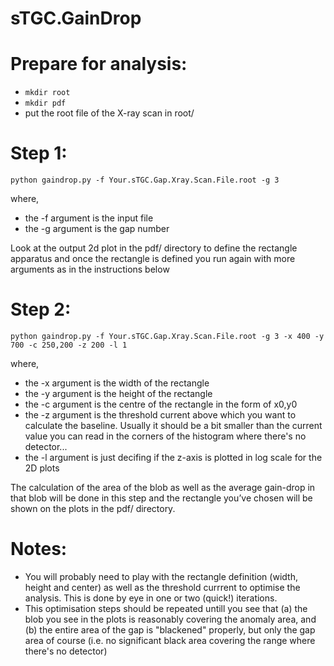 # sTGC.GainDrop

# Prepare for analysis:
- `mkdir root`
- `mkdir pdf`
- put the root file of the X-ray scan in root/

# Step 1:
`python gaindrop.py -f Your.sTGC.Gap.Xray.Scan.File.root -g 3`

where,
- the -f argument is the input file
- the -g argument is the gap number

Look at the output 2d plot in the pdf/ directory to define the rectangle apparatus and once the rectangle is defined you run again with more arguments as in the instructions below

# Step 2:
`python gaindrop.py -f Your.sTGC.Gap.Xray.Scan.File.root -g 3 -x 400 -y 700 -c 250,200 -z 200 -l 1`

where,
- the -x argument is the width of the rectangle
- the -y argument is the height of the rectangle
- the -c argument is the centre of the rectangle in the form of x0,y0
- the -z argument is the threshold current above which you want to calculate the baseline. Usually it should be a bit smaller than the current value you can read in the corners of the histogram where there's no detector...
- the -l argument is just decifing if the z-axis is plotted in log scale for the 2D plots

The calculation of the area of the blob as well as the average gain-drop in that blob will be done in this step and the rectangle you’ve chosen will be shown on the plots in the pdf/ directory.


# Notes:
- You will probably need to play with the rectangle definition (width, height and center) as well as the threshold currrent to optimise the analysis. This is done by eye in one or two (quick!) iterations.
- This optimisation steps should be repeated untill you see that (a) the blob you see in the plots is reasonably covering the anomaly area, and (b) the entire area of the gap is "blackened" properly, but only the gap area of course (i.e. no significant black area covering the range where there's no detector)
